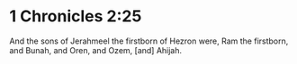 # 1 Chronicles 2:25

And the sons of Jerahmeel the firstborn of Hezron were, Ram the firstborn, and Bunah, and Oren, and Ozem, [and] Ahijah.